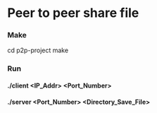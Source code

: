 # Peer to peer share file
### Make
cd p2p-project
make
### Run
#### ./client <IP_Addr> <Port_Number>
#### ./server <Port_Number> <Directory_Save_File>
